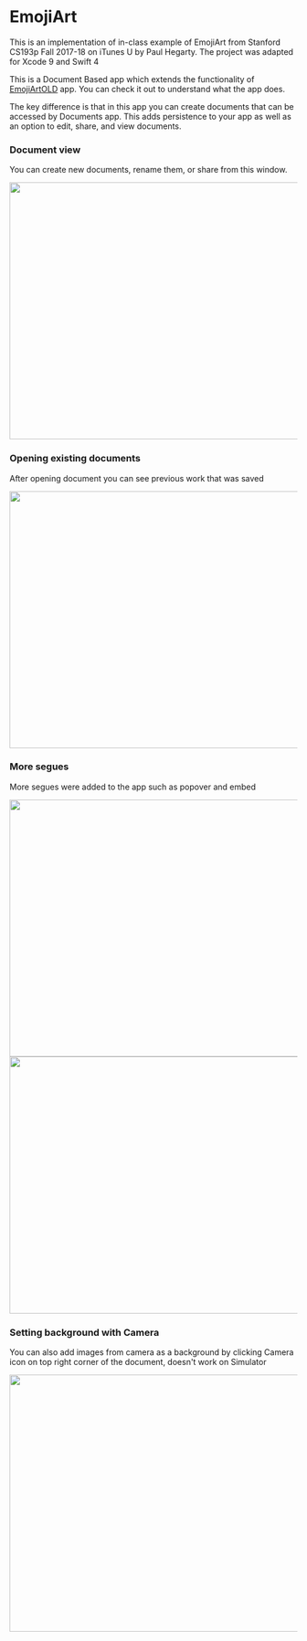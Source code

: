 # EmojiArt

This is an implementation of in-class example of EmojiArt from Stanford CS193p Fall 2017-18 on iTunes U by Paul Hegarty. The project was adapted for Xcode 9 and Swift 4

This is a Document Based app which extends the functionality of [EmojiArtOLD](https://github.com/bolattleubayev/EmojiArtOLD) app. You can check it out to understand what the app does.

The key difference is that in this app you can create documents that can be accessed by Documents app. This adds persistence to your app as well as an option to edit, share, and view documents.

### Document view

You can create new documents, rename them, or share from this window.

<img src="/images/0.png" width="600" height="450">

### Opening existing documents

After opening document you can see previous work that was saved

<img src="/images/1.png" width="600" height="450">

### More segues

More segues were added to the app such as popover and embed

<img src="/images/2.png" width="600" height="450">
<img src="/images/3.png" width="600" height="450">

### Setting background with Camera

You can also add images from camera as a background by clicking Camera icon on top right corner of the document, doesn't work on Simulator

<img src="/images/1.png" width="600" height="450">
